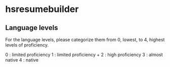 # hsresumebuilder

## Language levels
For the language levels, please categorize them from 0, lowest, to 4, highest levels of proficiency.

0 : limited proficiency
1 : limited proficiency +
2 : high proficiency
3 : almost native
4 : native